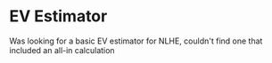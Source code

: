 # EV Estimator

Was looking for a basic EV estimator for NLHE, couldn't find one that included an all-in calculation